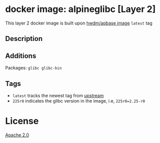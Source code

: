 # docker image: alpineglibc [Layer 2]

This layer 2 docker image is built upon [hwdm/apbase image](https://hub.docker.com/r/hwdm/apbase/) `latest` tag

## Description

## Additions
Packages: `glibc glibc-bin`

## Tags

* `latest` tracks the newest tag from [upstream](https://hub.docker.com/r/hwdm/apbase/)
* `225r0` indicates the glibc version in the image, i.e, `225r0=2.25-r0`

# License
[Apache 2.0](https://www.tldrlegal.com/l/apache2)
